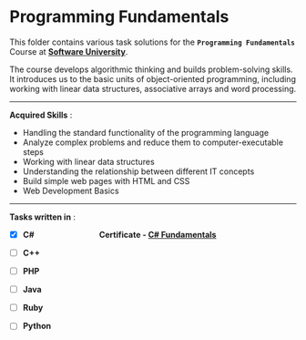 # Programming Fundamentals

This folder contains various task solutions for the **`Programming Fundamentals`** Course at **[Software University](https://softuni.bg/)**.

The course develops algorithmic thinking and builds problem-solving skills. It introduces us to the basic units of object-oriented programming, including working with linear data structures, associative arrays and word processing.

---

**Acquired Skills** :
* Handling the standard functionality of the programming language
* Analyze complex problems and reduce them to computer-executable steps
* Working with linear data structures
* Understanding the relationship between different IT concepts
* Build simple web pages with HTML and CSS
* Web Development Basics

---

**Tasks written in** :
- [x] **C#** &nbsp;&nbsp;&nbsp;&nbsp;&nbsp;&nbsp;&nbsp;&nbsp;&nbsp;&nbsp;&nbsp;&nbsp;&nbsp;&nbsp;&nbsp;&nbsp;&nbsp;&nbsp;&nbsp;&nbsp;&nbsp;&nbsp;&nbsp;&nbsp;&nbsp;&nbsp;&nbsp; **Certificate - [C# Fundamentals](https://softuni.bg/certificates/details/69238/afab26e9)**
- [ ] **C++**
- [ ] **PHP**
- [ ] **Java**
- [ ] **Ruby**
- [ ] **Python**


